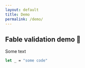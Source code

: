 ```yaml
---
layout: default
title: Demo
permalink: /demo/
---
```


## Fable validation demo 💙

<div class="object-container">
    <object type="text/html" data="https://validation-blocks-fable.herokuapp.com/"></object>
</div>

Some text

```fsharp
let _ = "some code"
```